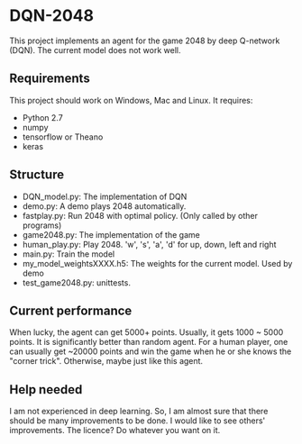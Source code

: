 # DQN-2048

This project implements an agent for the game 2048 by deep Q-network (DQN). The current model does not work well.

## Requirements

This project should work on Windows, Mac and Linux. It requires:

+ Python 2.7
+ numpy
+ tensorflow or Theano
+ keras


## Structure

+ DQN_model.py: The implementation of DQN
+ demo.py: A demo plays 2048 automatically.
+ fastplay.py: Run 2048 with optimal policy. (Only called by other programs)
+ game2048.py: The implementation of the game
+ human_play.py: Play 2048. 'w', 's', 'a', 'd' for up, down, left and right
+ main.py: Train the model
+ my_model_weightsXXXX.h5: The weights for the current model. Used by demo
+ test_game2048.py: unittests.

## Current performance

When lucky, the agent can get 5000+ points. Usually, it gets 1000 ~ 5000 points.
It is significantly better than random agent.
For a human player, one can usually get ~20000 points and win the game when he or she knows the "corner trick".
Otherwise, maybe just like this agent.

## Help needed

I am not experienced in deep learning.
So, I am almost sure that there should be many improvements to be done.
I would like to see others' improvements.
The licence? Do whatever you want on it.